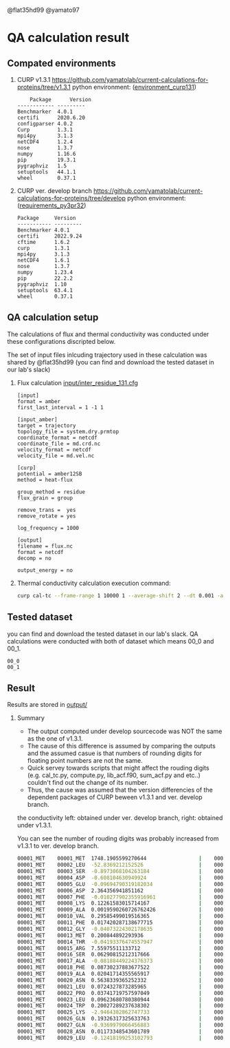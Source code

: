 @flat35hd99 @yamato97 

# QA calculation result

## Compated environments

1. CURP v1.3.1 https://github.com/yamatolab/current-calculations-for-proteins/tree/v1.3.1
    python environment: ([environment_curp131](curp131.txt))
    ```
        Package      Version
    ------------ ---------
    Benchmarker  4.0.1
    certifi      2020.6.20
    configparser 4.0.2
    Curp         1.3.1
    mpi4py       3.1.3
    netCDF4      1.2.4
    nose         1.3.7
    numpy        1.16.6
    pip          19.3.1
    pygraphviz   1.5
    setuptools   44.1.1
    wheel        0.37.1
    ```

1. CURP ver. develop branch https://github.com/yamatolab/current-calculations-for-proteins/tree/develop
    python environment: ([requirements_py3pr32](py3pr32.txt))
    ```
    Package     Version
    ----------- ---------
    Benchmarker 4.0.1
    certifi     2022.9.24
    cftime      1.6.2
    curp        1.3.1
    mpi4py      3.1.3
    netCDF4     1.6.1
    nose        1.3.7
    numpy       1.23.4
    pip         22.2.2
    pygraphviz  1.10
    setuptools  63.4.1
    wheel       0.37.1
    ```

## QA calculation setup

The calculations of flux and thermal conductivity was conducted under these configurations discripted below.  

The set of input files inlcuding trajectory used in these calculation was shared by @flat35hd99 (you can find and download the tested dataset in our lab's slack)  

1. Flux calculation
    [input/inter_residue_131.cfg](input/inter_residue.cfg)
    ```cfg: inter_residue.cfg
    [input]
    format = amber
    first_last_interval = 1 -1 1

    [input_amber]
    target = trajectory
    topology_file = system.dry.prmtop
    coordinate_format = netcdf
    coordinate_file = md.crd.nc
    velocity_format = netcdf
    velocity_file = md.vel.nc

    [curp]
    potential = amber12SB
    method = heat-flux

    group_method = residue
    flux_grain = group

    remove_trans =  yes
    remove_rotate = yes

    log_frequency = 1000

    [output]
    filename = flux.nc
    format = netcdf
    decomp = no

    output_energy = no
    ```

1. Thermal conductivity calculation
    execution command: 
    ```bash
    curp cal-tc --frame-range 1 10000 1 --average-shift 2 --dt 0.001 -a acf.nc -o $outdir/conductivity.dat flux_grp.nc > $outdir/conductivity.log
    ```

## Tested dataset

you can find and download the tested dataset in our lab's slack.
QA calculations were conducted with both of dataset which means 00_0 and 00_1.
```
00_0
00_1
```

## Result
Results are stored in [output/](output/)

1. Summary
    - The output computed under develop sourcecode was NOT the same as the one of v1.3.1.
    - The cause of this difference is assumed by comparing the outputs and the assumed casue is that numbers of rounding digits for floating point numbers are not the same.
    - Quick servey towards scripts that might affect the rouding digits (e.g. cal_tc.py, compute.py, lib_acf.f90, sum_acf.py and etc..) couldn't find out the change of its number.
    - Thus, the cause was assumed that the version differencies of the dependent packages of CURP beween v1.3.1 and ver. develop branch.

    the conductivity left: obtained under ver. develop branch, right: obtained under v1.3.1.  

    You can see the number of rouding digits was probably increased from v1.3.1 to ver. develop branch.
    ```bash
    00001_MET    00001_MET  1748.1905599270644                 |    00001_MET    00001_MET  1748.19055993
    00001_MET    00002_LEU  -52.8369212152526                  |    00001_MET    00002_LEU  -52.8369212153
    00001_MET    00003_SER  -0.8973068104263184                |    00001_MET    00003_SER  -0.897306810426
    00001_MET    00004_ASP  -0.608104630949924                 |    00001_MET    00004_ASP  -0.60810463095
    00001_MET    00005_GLU  -0.09694790319182034               |    00001_MET    00005_GLU  -0.0969479031918
    00001_MET    00006_ASP  2.364356941851162                  |    00001_MET    00006_ASP  2.36435694185
    00001_MET    00007_PHE  -0.010277902355916961              |    00001_MET    00007_PHE  -0.0102779023559
    00001_MET    00008_LYS  0.12261583015714167                |    00001_MET    00008_LYS  0.122615830157
    00001_MET    00009_ALA  0.0019590260726762426              |    00001_MET    00009_ALA  0.00195902607268
    00001_MET    00010_VAL  0.29585499019516365                |    00001_MET    00010_VAL  0.295854990195
    00001_MET    00011_PHE  0.017420287138677715               |    00001_MET    00011_PHE  0.0174202871387
    00001_MET    00012_GLY  -0.04073224302178635               |    00001_MET    00012_GLY  -0.0407322430218
    00001_MET    00013_MET  0.200844892293936                  |    00001_MET    00013_MET  0.200844892294
    00001_MET    00014_THR  -0.04193376474557947               |    00001_MET    00014_THR  -0.0419337647456
    00001_MET    00015_ARG  7.55975511133712                   |    00001_MET    00015_ARG  7.55975511134
    00001_MET    00016_SER  0.06290815212317666                |    00001_MET    00016_SER  0.0629081521232
    00001_MET    00017_ALA  -0.08188449224376373               |    00001_MET    00017_ALA  -0.0818844922438
    00001_MET    00018_PHE  0.08730237883677522                |    00001_MET    00018_PHE  0.0873023788368
    00001_MET    00019_ALA  0.02041714355565917                |    00001_MET    00019_ALA  0.0204171435557
    00001_MET    00020_ASN  0.5638339365252332                 |    00001_MET    00020_ASN  0.563833936525
    00001_MET    00021_LEU  0.0724327873285965                 |    00001_MET    00021_LEU  0.0724327873286
    00001_MET    00022_PRO  0.03741719757597049                |    00001_MET    00022_PRO  0.037417197576
    00001_MET    00023_LEU  0.09623680780380944                |    00001_MET    00023_LEU  0.0962368078038
    00001_MET    00024_TRP  0.20027289237638302                |    00001_MET    00024_TRP  0.200272892376
    00001_MET    00025_LYS  -2.9464382862747733                |    00001_MET    00025_LYS  -2.94643828627
    00001_MET    00026_GLN  0.19326317325633763                |    00001_MET    00026_GLN  0.193263173256
    00001_MET    00027_GLN  -0.9369979066456883                |    00001_MET    00027_GLN  -0.936997906646
    00001_MET    00028_ASN  0.01173348543601789                |    00001_MET    00028_ASN  0.011733485436
    00001_MET    00029_LEU  -0.12418199253102793               |    00001_MET    00029_LEU  -0.124181992531
    ```